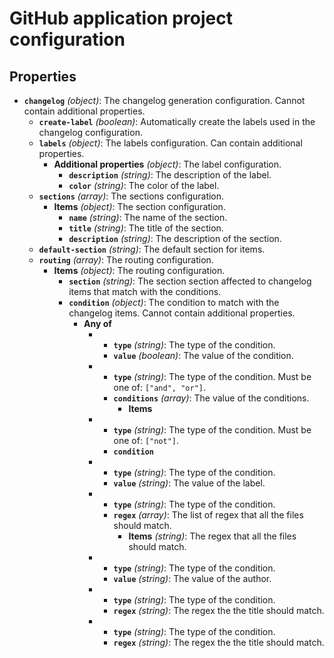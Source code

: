 # GitHub application project configuration

## Properties

- **`changelog`** _(object)_: The changelog generation configuration. Cannot contain additional properties.
  - **`create-label`** _(boolean)_: Automatically create the labels used in the changelog configuration.
  - **`labels`** _(object)_: The labels configuration. Can contain additional properties.
    - **Additional properties** _(object)_: The label configuration.
      - **`description`** _(string)_: The description of the label.
      - **`color`** _(string)_: The color of the label.
  - **`sections`** _(array)_: The sections configuration.
    - **Items** _(object)_: The section configuration.
      - **`name`** _(string)_: The name of the section.
      - **`title`** _(string)_: The title of the section.
      - **`description`** _(string)_: The description of the section.
  - **`default-section`** _(string)_: The default section for items.
  - **`routing`** _(array)_: The routing configuration.
    - **Items** _(object)_: The routing configuration.
      - **`section`** _(string)_: The section section affected to changelog items that match with the conditions.
      - **`condition`** _(object)_: The condition to match with the changelog items. Cannot contain additional properties.
        - **Any of**
          - - **`type`** _(string)_: The type of the condition.
            - **`value`** _(boolean)_: The value of the condition.
          - - **`type`** _(string)_: The type of the condition. Must be one of: `["and", "or"]`.
            - **`conditions`** _(array)_: The value of the conditions.
              - **Items**
          - - **`type`** _(string)_: The type of the condition. Must be one of: `["not"]`.
            - **`condition`**
          - - **`type`** _(string)_: The type of the condition.
            - **`value`** _(string)_: The value of the label.
          - - **`type`** _(string)_: The type of the condition.
            - **`regex`** _(array)_: The list of regex that all the files should match.
              - **Items** _(string)_: The regex that all the files should match.
          - - **`type`** _(string)_: The type of the condition.
            - **`value`** _(string)_: The value of the author.
          - - **`type`** _(string)_: The type of the condition.
            - **`regex`** _(string)_: The regex the the title should match.
          - - **`type`** _(string)_: The type of the condition.
            - **`regex`** _(string)_: The regex the the title should match.
